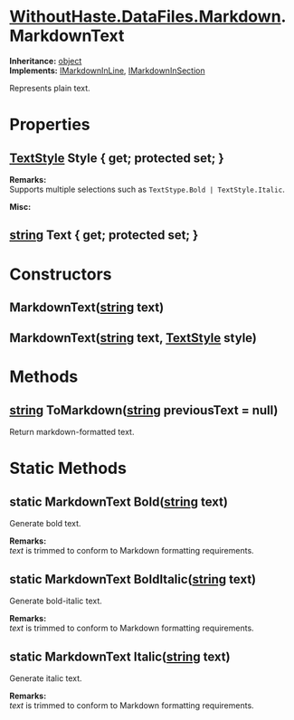 # [WithoutHaste.DataFiles.Markdown](TableOfContents.WithoutHaste.DataFiles.Markdown.md).MarkdownText

**Inheritance:** [object](https://docs.microsoft.com/en-us/dotnet/api/system.object)  
**Implements:** [IMarkdownInLine](WithoutHaste.DataFiles.Markdown.IMarkdownInLine.md), [IMarkdownInSection](WithoutHaste.DataFiles.Markdown.IMarkdownInSection.md)  

Represents plain text.  

# Properties

## [TextStyle](WithoutHaste.DataFiles.Markdown.TextStyle.md) Style { get; protected set; }

**Remarks:**  
Supports multiple selections such as `TextStype.Bold | TextStyle.Italic`.  

**Misc:**  
  

## [string](https://docs.microsoft.com/en-us/dotnet/api/system.string) Text { get; protected set; }

# Constructors

## MarkdownText([string](https://docs.microsoft.com/en-us/dotnet/api/system.string) text)

## MarkdownText([string](https://docs.microsoft.com/en-us/dotnet/api/system.string) text, [TextStyle](WithoutHaste.DataFiles.Markdown.TextStyle.md) style)

# Methods

## [string](https://docs.microsoft.com/en-us/dotnet/api/system.string) ToMarkdown([string](https://docs.microsoft.com/en-us/dotnet/api/system.string) previousText = null)

Return markdown-formatted text.  

# Static Methods

## static MarkdownText Bold([string](https://docs.microsoft.com/en-us/dotnet/api/system.string) text)

Generate bold text.  

**Remarks:**  
_text_ is trimmed to conform to Markdown formatting requirements.  

## static MarkdownText BoldItalic([string](https://docs.microsoft.com/en-us/dotnet/api/system.string) text)

Generate bold-italic text.  

**Remarks:**  
_text_ is trimmed to conform to Markdown formatting requirements.  

## static MarkdownText Italic([string](https://docs.microsoft.com/en-us/dotnet/api/system.string) text)

Generate italic text.  

**Remarks:**  
_text_ is trimmed to conform to Markdown formatting requirements.  

